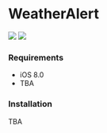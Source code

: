 # WeatherAlert

![](https://travis-ci.org/AlexKel/WeatherAlert.svg?branch=develop)
![](https://img.shields.io/badge/pod-v1.0.0-blue.svg)

### Requirements
* iOS 8.0
* TBA

### Installation
TBA


